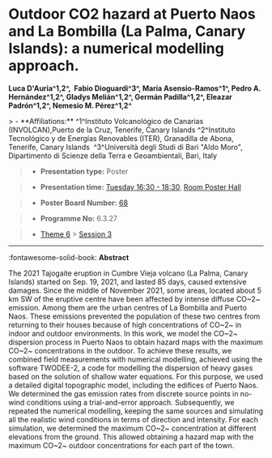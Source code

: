 # Outdoor CO2 hazard at Puerto Naos and La Bombilla (La Palma, Canary Islands): a numerical modelling approach.

**Luca D'Auria^1,2^,  Fabio Dioguardi^3^, María Asensio-Ramos^1^, Pedro A. Hernández^1,2^, Gladys Melián^1,2^, Germán Padilla^1,2^, Eleazar Padrón^1,2^, Nemesio M. Pérez^1,2^**

<!-- more -->> - **Affiliations:** ^1^Instituto Volcanológico de Canarias (INVOLCAN),Puerto de la Cruz, Tenerife, Canary Islands ^2^Instituto Tecnológico y de Energías Renovables (ITER), Granadilla de Abona, Tenerife, Canary Islands  ^3^Università degli Studi di Bari "Aldo Moro", Dipartimento di Scienze della Terra e Geoambientali, Bari, Italy

> - **Presentation type:** Poster

> - **Presentation time:** [Tuesday 16:30 - 18:30](../sessions_comparison.md#__tabbed_2_6), [Room Poster Hall](../maps_venue.md#__tabbed_1_1)

> - **Poster Board Number:** [68](../map_poster_boards.md#tuesday)

> - **Programme No:** 6.3.27

> - [Theme 6](../theme6.md) > [Session 3](../sessions/session-6-3.md)

--- 

:fontawesome-solid-book: **Abstract**

The 2021 Tajogaite eruption in Cumbre Vieja volcano (La Palma, Canary Islands) started on Sep. 19, 2021, and lasted 85 days, caused extensive damages. Since the middle of November 2021, some areas, located about 5 km SW of the eruptive centre have been affected by intense diffuse CO~2~ emission. Among them are the urban centres of La Bombilla and Puerto Naos. These emissions prevented the population of these two centres from returning to their houses because of high concentrations of CO~2~ in indoor and outdoor environments.
In this work, we model the CO~2~ dispersion process in Puerto Naos to obtain hazard maps with the maximum CO~2~ concentrations in the outdoor. To achieve these results, we combined field measurements with numerical modelling, achieved using the software TWODEE-2, a code for modelling the dispersion of heavy gases based on the solution of shallow water equations. For this purpose, we used a detailed digital topographic model, including the edifices of Puerto Naos. We determined the gas emission rates from discrete source points in no-wind conditions using a trial-and-error approach. Subsequently, we repeated the numerical modelling, keeping the same sources and simulating all the realistic wind conditions in terms of direction and intensity. For each simulation, we determined the maximum CO~2~ concentration at different elevations from the ground. This allowed obtaining a hazard map with the maximum CO~2~ outdoor concentrations for each part of the town.

